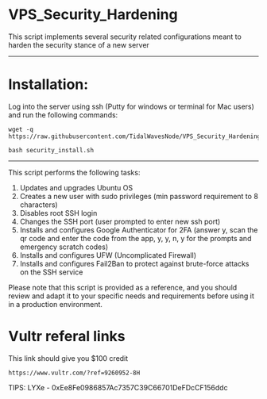 # VPS_Security_Hardening
This script implements several security related configurations meant to harden the security stance of a new server
***

# Installation:
Log into the server using ssh (Putty for windows or terminal for Mac users) and run the following commands:
````
wget -q https://raw.githubusercontent.com/TidalWavesNode/VPS_Security_Hardening/main/security_install.sh
````
````
bash security_install.sh
````
***

This script performs the following tasks:
1. Updates and upgrades Ubuntu OS
2. Creates a new user with sudo privileges (min password requirement to 8 characters)
3. Disables root SSH login
4. Changes the SSH port (user prompted to enter new ssh port)
5. Installs and configures Google Authenticator for 2FA (answer y, scan the qr code and enter the code from the app, y, y, n, y for the prompts and emergency scratch codes)
6. Installs and configures UFW (Uncomplicated Firewall)
7. Installs and configures Fail2Ban to protect against brute-force attacks on the SSH service

Please note that this script is provided as a reference, and you should review and adapt it to your specific needs and requirements before using it in a production environment.

# Vultr referal links
This link should give you $100 credit
````
https://www.vultr.com/?ref=9260952-8H
````

TIPS:
LYXe - 0xEe8Fe0986857Ac7357C39C66701DeFDcCF156ddc
